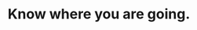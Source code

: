 ---
_db_id: 815
content_type: topic
learning_outcomes: null
prerequisites:
  hard: null
  soft: []
ready: true
tags:
- employability-sprint
title: Know where you are going.
---